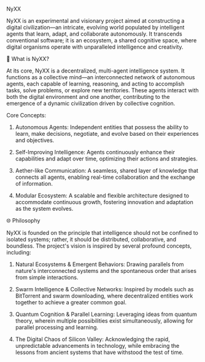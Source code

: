 NyXX

NyXX is an experimental and visionary project aimed at constructing a digital civilization—an intricate, evolving world populated by intelligent agents that learn, adapt, and collaborate autonomously. It transcends conventional software; it is an ecosystem, a shared cognitive space, where digital organisms operate with unparalleled intelligence and creativity.

🧠 What is NyXX?

At its core, NyXX is a decentralized, multi-agent intelligence system. It functions as a collective mind—an interconnected network of autonomous agents, each capable of learning, reasoning, and acting to accomplish tasks, solve problems, or explore new territories. These agents interact with both the digital environment and one another, contributing to the emergence of a dynamic civilization driven by collective cognition.

Core Concepts:

1. Autonomous Agents: Independent entities that possess the ability to learn, make decisions, negotiate, and evolve based on their experiences and objectives.

2. Self-Improving Intelligence: Agents continuously enhance their capabilities and adapt over time, optimizing their actions and strategies.

3. Aether-like Communication: A seamless, shared layer of knowledge that connects all agents, enabling real-time collaboration and the exchange of information.

4. Modular Ecosystem: A scalable and flexible architecture designed to accommodate continuous growth, fostering innovation and adaptation as the system evolves.

🌐 Philosophy

NyXX is founded on the principle that intelligence should not be confined to isolated systems; rather, it should be distributed, collaborative, and boundless. The project's vision is inspired by several profound concepts, including:

1. Natural Ecosystems & Emergent Behaviors: Drawing parallels from nature's interconnected systems and the spontaneous order that arises from simple interactions.

2. Swarm Intelligence & Collective Networks: Inspired by models such as BitTorrent and swarm downloading, where decentralized entities work together to achieve a greater common goal.

3. Quantum Cognition & Parallel Learning: Leveraging ideas from quantum theory, wherein multiple possibilities exist simultaneously, allowing for parallel processing and learning.

4. The Digital Chaos of Silicon Valley: Acknowledging the rapid, unpredictable advancements in technology, while embracing the lessons from ancient systems that have withstood the test of time.




